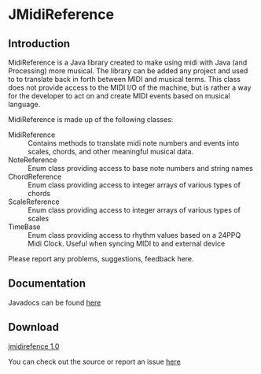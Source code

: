 # JMidiReference

## Introduction

MidiReference is a Java library created to make using midi with Java (and Processing) more musical. The library can be added any project and used to to translate back in forth between MIDI and musical terms. This class does not provide access to the MIDI I/O of the machine, but is rather a way for the developer to act on and create MIDI events based on musical language.

MidiReference is made up of the following classes:

<dl class="dl-horizontal">
    <dt>MidiReference</dt>
    <dd>Contains methods to translate midi note numbers and events into scales, chords, and other meaningful musical data.</dd>
    <dt>NoteReference</dt>
    <dd>Enum class providing access to base note numbers and string names</dd>
    <dt>ChordReference</dt>
    <dd>Enum class providing access to integer arrays of various types of chords</dd>
    <dt>ScaleReference</dt>
    <dd>Enum class providing access to integer arrays of various types of scales</dd>
    <dt>TimeBase</dt>
    <dd>Enum class providing access to rhythm values based on a 24PPQ Midi Clock. Useful when syncing MIDI to and external device</dd>
</dl>

Please report any problems, suggestions, feedback here.

## Documentation

Javadocs can be found <a href="http://www.grantmuller.com/MidiReference/doc/index.html">here</a>

## Download

<a href="https://github.com/downloads/gmuller/jmidireference/jmidireference-1.0.jar">jmidirefence 1.0</a>

You can check out the source or report an issue <a href="https://github.com/gmuller/jmidireference">here</a>